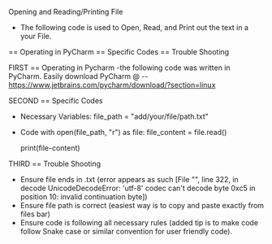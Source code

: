  Opening and Reading/Printing File
- The following code is used to Open, Read, and Print out the text in a your File.

== Operating in PyCharm
== Specific Codes
== Trouble Shooting

FIRST == Operating in Pycharm
-the following code was written in PyCharm. 
Easily download PyCharm @ -- https://www.jetbrains.com/pycharm/download/?section=linux

SECOND == Specific Codes
- Necessary Variables:
file_path = "add/your/file/path.txt"
- Code
with open(file_path, "r") as file:
  file_content = file.read()

  print(file-content)

THIRD == Trouble Shooting 
- Ensure file ends in .txt (error appears as such [File "<frozen codecs>", line 322, in decode UnicodeDecodeError: 'utf-8' codec can't decode byte 0xc5 in position 10: invalid continuation byte])
- Ensure file path is correct (easiest way is to copy and paste exactly from files bar)
- Ensure code is following all necessary rules (added tip is to make code follow Snake case or similar convention for user friendly code).

